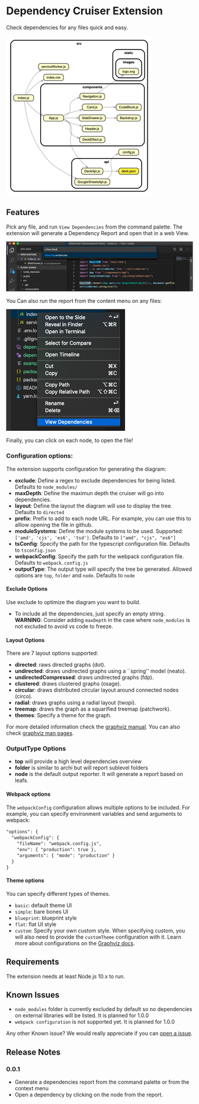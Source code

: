 # Dependency Cruiser Extension

Check dependencies for any files quick and easy.

![Dependency Report Example](docs/example.png)

## Features

Pick any file, and run `View Dependencies` from the command palette. The extension will generate a Dependency Report and open that in a web View.

![View Dependencies Command](docs/view-dependencies-command.png)

You Can also run the report from the content menu on any files:

![View Dependencies Context Menu](docs/view-dependencies-context.png)

Finally, you can click on each node, to open the file!

### Configuration options:

The extension supports configuration for generating the diagram:

-   **exclude**: Define a regex to exclude dependencies for being listed. Defaults to `node_modules/`
-   **maxDepth**: Define the maximun depth the cruiser will go into dependencies.
-   **layout**: Define the layout the diagram will use to display the tree. Defaults to `directed`
-   **prefix**: Prefix to add to each node URL. For example, you can use this to alllow opening the file in github.
-   **moduleSystems**: Define the module systems to be used. Supported: `['amd', 'cjs', 'es6', 'tsd']`. Defaults to `["amd", "cjs", "es6"]`
-   **tsConfig**: Specify the path for the typescript configuration file. Defaults to `tsconfig.json`
-   **webpackConfig**: Specify the path for the webpack configuration file. Defaults to `webpack.config.js`
-   **outputType**: The output type will specify the tree be generated. Allowed options are `top`, `folder` and `node`. Defaults to `node`

#### Exclude Options

Use exclude to optimize the diagram you want to build.

-   To include all the dependencies, just specify an empty string. **WARNING**: Consider adding `maxDepth` in the case where `node_modules` is not excluded to avoid vs code to freeze.

#### Layout Options

There are 7 layout options supported:

-   **directed**: raws directed graphs (dot).
-   **undirected**: draws undirected graphs using a ``spring'' model (neato).
-   **undirectedCompressed**: draws undirected graphs (fdp).
-   **clustered**: draws clustered graphs (osage).
-   **circular**: draws distributed circular layout around connected nodes (circo).
-   **radial**: draws graphs using a radial layout (twopi).
-   **treemap**: draws the graph as a squarified treemap (patchwork).
-   **themes**: Specify a theme for the graph.

For more detailed information check the [graphviz manual](https://graphviz.readthedocs.io/en/stable/manual.html#engines). You can also check [graphviz man pages](https://manpages.debian.org/stretch/graphviz/neato.1.en.html).

### OutputType Options

-   **top** will provide a high level dependencies overview
-   **folder** is similar to archi but will report sublevel folders
-   **node** is the default output reporter. It will generate a report based on leafs.

#### Webpack options

The `webpackConfig` configuration allows multiple options to be included. For example, you can specify environment variables and send arguments to webpack:

```
"options": {
  "webpackConfig": {
    "fileName": "webpack.config.js",
    "env": { "production": true },
    "arguments": { "mode": "production" }
  }
}
```

#### Theme options

You can specify different types of themes.

-   `basic`: default theme UI
-   `simple`: bare bones UI
-   `blueprint`: blueprint style
-   `flat`: flat UI style
-   `custom`: Specify your own custom style. When specifying custom, you will also need to provide the `customTheme` configuration with it. Learn more about configurations on the [Graphviz docs](https://www.graphviz.org/doc/info/attrs.html).

## Requirements

The extension needs at least Node.js 10.x to run.

## Known Issues

-   `node_modules` folder is currently excluded by default so no dependencies on external libraries will be listed. It is planned for 1.0.0
-   `webpack configuration` is not supported yet. It is planned for 1.0.0

Any other Known issue? We would really appreciate if you can [open a issue](https://github.com/juanallo/vscode-dependency-cruiser/issues).

## Release Notes

### 0.0.1

-   Generate a dependencies report from the command palette or from the context menu
-   Open a dependency by clicking on the node from the report.
